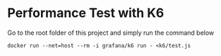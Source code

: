 # Performance Test with K6 

Go to the root folder of this project and simply run the command below

`docker run --net=host --rm -i grafana/k6 run - <k6/test.js`